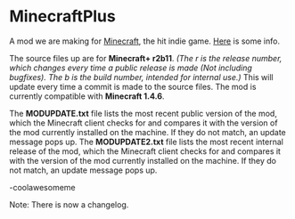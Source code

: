 MinecraftPlus
=============

A mod we are making for [Minecraft](http://minecraft.net), the hit indie game. [Here](http://www.minecraftforum.net/topic/1142468-) is some info.

The source files up are for **Minecraft+ r2b11**. *(The r is the release number, which changes every time a public release is made (Not including bugfixes). The b is the build number, intended for internal use.)* This will update every time a commit is made to the source files.
The mod is currently compatible with **Minecraft 1.4.6**.

The **MODUPDATE.txt** file lists the most recent public version of the mod, which the Minecraft client checks for and compares it with the version of the mod currently installed on the machine. If they do not match, an update message pops up.
The **MODUPDATE2.txt** file lists the most recent internal release of the mod, which the Minecraft client checks for and compares it with the version of the mod currently installed on the machine. If they do not match, an update message pops up.

-coolawesomeme

Note: There is now a changelog.